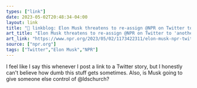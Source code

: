 ```yaml
---
types: ["link"]
date: 2023-05-02T20:48:34-04:00
layout: link
title: "🔗 linkblog: Elon Musk threatens to re-assign @NPR on Twitter to 'another company' : NPR'"
art_title: "Elon Musk threatens to re-assign @NPR on Twitter to 'another company' : NPR"
art_link: "https://www.npr.org/2023/05/02/1173422311/elon-musk-npr-twitter-reassign"
source: ["npr.org"]
tags: ["Twitter","Elon Musk","NPR"]
---
```

I feel like I say this whenever I post a link to a Twitter story, but I honestly can't believe how dumb this stuff gets sometimes. Also, is Musk going to give someone else control of @ldschurch?  
 
